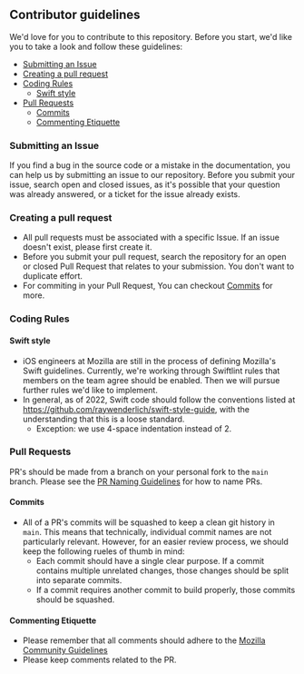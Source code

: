 ## Contributor guidelines
We'd love for you to contribute to this repository. Before you start, we'd like you to take a look and follow these guidelines:
  - [Submitting an Issue](#submitting-an-issue)
  - [Creating a pull request](#creating-a-pull-request)
  - [Coding Rules](#coding-rules)
    - [Swift style](#swift-style)
  - [Pull Requests](#pull-requests)
    - [Commits](#commits)
    - [Commenting Etiquette](#commenting-etiquette)

### Submitting an Issue
If you find a bug in the source code or a mistake in the documentation, you can help us by submitting an issue to our repository. Before you submit your issue, search open and closed issues, as it's possible that your question was already answered, or a ticket for the issue already exists.

### Creating a pull request
* All pull requests must be associated with a specific Issue. If an issue doesn't exist, please first create it.
* Before you submit your pull request, search the repository for an open or closed Pull Request that relates to your submission. You don't want to duplicate effort. 
* For commiting in your Pull Request, You can checkout [Commits](#commits) for more.

### Coding Rules

#### Swift style
* iOS engineers at Mozilla are still in the process of defining Mozilla's Swift guidelines. Currently, we're working through Swiftlint rules that members on the team agree should be enabled. Then we will pursue further rules we'd like to implement.
* In general, as of 2022, Swift code should follow the conventions listed at https://github.com/raywenderlich/swift-style-guide, with the understanding that this is a loose standard.
  * Exception: we use 4-space indentation instead of 2.

### Pull Requests
PR's should be made from a branch on your personal fork to the `main` branch. Please see the [PR Naming Guidelines](https://github.com/mozilla-mobile/firefox-ios/wiki/Pull-Request-Naming-Guide) for how to name PRs.

#### Commits
* All of a PR's commits will be squashed to keep a clean git history in `main`. This means that technically, individual commit names are not particularly relevant. However, for an easier review process, we should keep the following rueles of thumb in mind:
  * Each commit should have a single clear purpose. If a commit contains multiple unrelated changes, those changes should be split into separate commits.
  * If a commit requires another commit to build properly, those commits should be squashed.

#### Commenting Etiquette
* Please remember that all comments should adhere to the [Mozilla Community Guidelines](https://www.mozilla.org/en-US/about/governance/policies/participation/)
* Please keep comments related to the PR.

